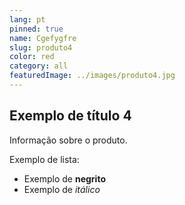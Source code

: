 ```yaml
---
lang: pt
pinned: true
name: Cgefygfre
slug: produto4
color: red
category: all
featuredImage: ../images/produto4.jpg
---
```


## Exemplo de título 4

Informação sobre o produto.

Exemplo de lista:

- Exemplo de **negrito**
- Exemplo de _itálico_
